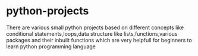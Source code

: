 # python-projects
There are various small python projects based on different concepts like conditional statements,loops,data structure like lists,functions,various packages and their inbuilt functions which are very helpfull for beginners to learn python programming language

